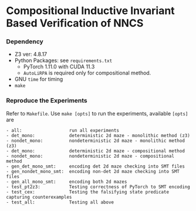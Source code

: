 # Compositional Inductive Invariant Based Verification of NNCS

### Dependency
- Z3 ver: 4.8.17
- Python Packages: see `requirements.txt`
  - PyTorch 1.11.0 with CUDA 11.3
  - `AutoLiRPA` is required only for compositional method.
- GNU `time` for timing
- `make`

### Reproduce the Experiments
Refer to `Makefile`. Use `make [opts]` to run the experiments, available `[opts]` are
```
- all:                  run all experiments
- det_mono:             deterministic 2d maze - monolithic method (z3)
- nondet_mono:          nondeterministic 2d maze - monolithic method (z3)
- det_mono:             deterministic 2d maze - compositional method
- nondet_mono:          nondeterministic 2d maze - compositional method
- gen_det_mono_smt:     encoding det 2d maze checking into SMT files
- gen_nondet_mono_smt:  encoding non-det 2d maze checking into SMT files
- gen_all_mono_smt:     encoding both 2d mazes
- test_pt2z3:           Testing correctness of PyTorch to SMT encoding
- test_cex:             Testing the falsifying state predicate capturing counterexamples
- test_all:             Testing all above
```
